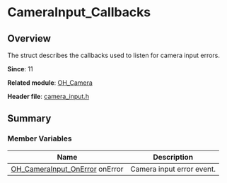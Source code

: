 # CameraInput_Callbacks
<!--Kit: Camera Kit-->
<!--Subsystem: Multimedia-->
<!--Owner: @qano-->
<!--SE: @leo_ysl-->
<!--TSE: @xchaosioda-->

## Overview

The struct describes the callbacks used to listen for camera input errors.

**Since**: 11

**Related module**: [OH_Camera](capi-oh-camera.md)

**Header file**: [camera_input.h](capi-camera-input-h.md)

## Summary

### Member Variables

| Name| Description|
| -- | -- |
| [OH_CameraInput_OnError](capi-camera-input-h.md#oh_camerainput_onerror) onError | Camera input error event.|
